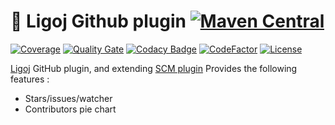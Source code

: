 # :link: Ligoj Github plugin [![Maven Central](https://maven-badges.herokuapp.com/maven-central/org.ligoj.plugin/plugin-scm-github/badge.svg)](https://maven-badges.herokuapp.com/maven-central/org.ligoj.plugin/plugin-scm-github)

[![Coverage](https://sonarcloud.io/api/project_badges/measure?project=org.ligoj.plugin%3Aplugin-scm-github&metric=coverage)](https://sonarcloud.io/dashboard?id=org.ligoj.plugin%3Aplugin-scm-github)
[![Quality Gate](https://sonarcloud.io/api/project_badges/measure?metric=alert_status&project=org.ligoj.plugin:plugin-scm-github)](https://sonarcloud.io/dashboard/index/org.ligoj.plugin:plugin-scm-github)
[![Codacy Badge](https://api.codacy.com/project/badge/Grade/ffc7e54dd80440cbb2ee4882edddda04)](https://www.codacy.com/gh/ligoj/plugin-scm-github?utm_source=github.com&amp;utm_medium=referral&amp;utm_content=ligoj/plugin-scm-github&amp;utm_campaign=Badge_Grade)
[![CodeFactor](https://www.codefactor.io/repository/github/ligoj/plugin-scm-github/badge)](https://www.codefactor.io/repository/github/ligoj/plugin-scm-github)
[![License](http://img.shields.io/:license-mit-blue.svg)](http://fabdouglas.mit-license.org/)

[Ligoj](https://github.com/ligoj/ligoj) GitHub plugin, and extending [SCM plugin](https://github.com/ligoj/plugin-scm)
Provides the following features :
- Stars/issues/watcher
- Contributors pie chart
